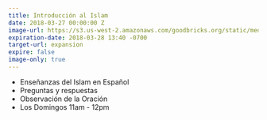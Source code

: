 ```yaml
---
title: Introducción al Islam
date: 2018-03-27 00:00:00 Z
image-url: https://s3.us-west-2.amazonaws.com/goodbricks.org/static/media/icsd/icsd-expansion.jpg
expiration-date: 2018-03-28 13:40 -0700
target-url: expansion
expire: false
image-only: true
---
```


- Enseñanzas del Islam en Español
- Preguntas y respuestas
- Observación de la Oración
- Los Domingos 11am - 12pm
